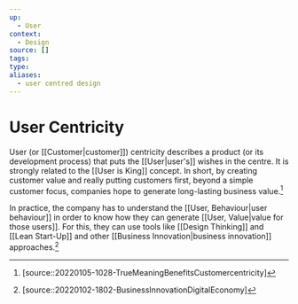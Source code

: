 ```yaml
---
up:
  - User
context:
  - Design
source: []
tags: 
type:
aliases:
  - user centred design
---
```


# User Centricity

User (or [[Customer|customer]]) centricity describes a product (or its development process) that puts the [[User|user's]] wishes in the centre. It is strongly related to the [[User is King]] concept. In short, by creating customer value and really putting customers first, beyond a simple customer focus, companies hope to generate long-lasting business value.[^1]

In practice, the company has to understand the [[User, Behaviour|user behaviour]] in order to know how they can generate [[User, Value|value for those users]]. For this, they can use tools like [[Design Thinking]] and [[Lean Start-Up]] and other [[Business Innovation|business innovation]] approaches.[^2]

[^1]: [source::20220105-1028-TrueMeaningBenefitsCustomercentricity]
[^2]: [source::20220102-1802-BusinessInnovationDigitalEconomy]

